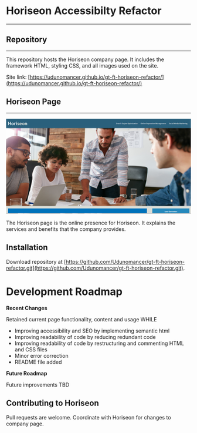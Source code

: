 # Horiseon Accessibilty Refactor
***

## Repository
***

This repository hosts the Horiseon company page.  It includes the framework HTML, styling CSS, and all images used on the site.

Site link: [https://udunomancer.github.io/gt-ft-horiseon-refactor/](https://udunomancer.github.io/gt-ft-horiseon-refactor/)

## Horiseon Page
***

![Image](assets/images/home_page_screenshot.png)

The Horiseon page is the online presence for Horiseon.  It explains the services and benefits that the company provides.

## Installation

Download repository at [https://github.com/Udunomancer/gt-ft-horiseon-refactor.git](https://github.com/Udunomancer/gt-ft-horiseon-refactor.git).

# Development Roadmap

**Recent Changes**

Retained current page functionality, content and usage WHILE
* Improving accessibility and SEO by implementing semantic html
* Improving readability of code by reducing redundant code
* Improving readability of code by restructuring and commenting HTML and CSS files
* Minor error correction
* README file added

**Future Roadmap**

Future improvements TBD

## Contributing to Horiseon

Pull requests are welcome.  Coordinate with Horiseon for changes to company page.

